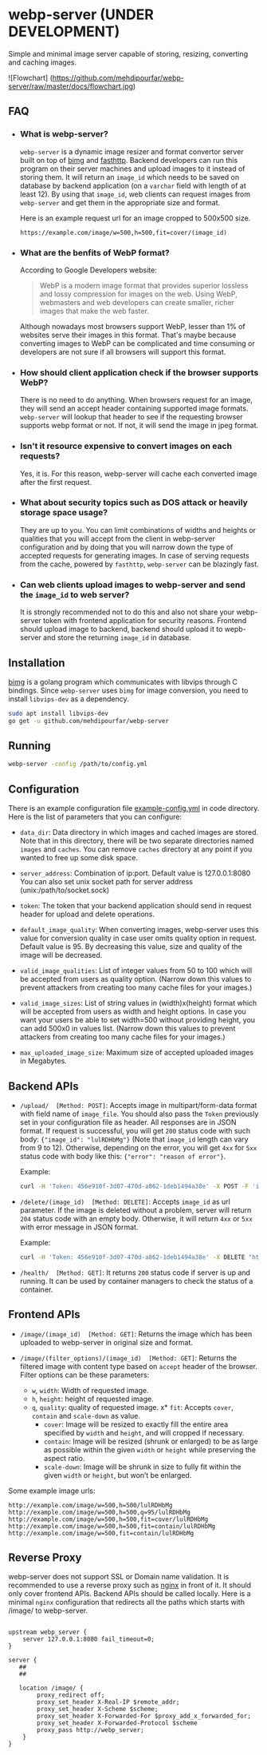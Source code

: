 # webp-server (UNDER DEVELOPMENT)
Simple and minimal image server capable of storing, resizing, converting and caching images.

![Flowchart]
(https://github.com/mehdipourfar/webp-server/raw/master/docs/flowchart.jpg)


## FAQ
* ### What is webp-server?
  `webp-server` is a dynamic image resizer and format convertor server built on top of [bimg](https://github.com/h2non/bimg) and [fasthttp](https://github.com/valyala/fasthttp). Backend developers can run this program on their server machines and upload images to it instead of storing them. It will return an `image_id` which needs to be saved on database by backend application (on a `varchar` field with length of at least 12).
  By using that `image_id`, web clients can request images from `webp-server` and get them in the appropriate size and format.

    Here is an example request url for an image cropped to 500x500 size.

    ```code
    https://example.com/image/w=500,h=500,fit=cover/(image_id)
    ```

* ### What are the benfits of WebP format?
  According to Google Developers website:
  >  WebP is a modern image format that provides superior lossless and lossy compression for images on the web. Using WebP, webmasters and web developers can create smaller, richer images that make the web faster.

    Although nowadays most browsers support WebP, lesser than 1% of websites serve their images in this format. That's maybe because converting images to WebP can be complicated and time consuming or developers are not sure if all browsers will support this format.

* ### How should client application check if the browser supports WebP?
    There is no need to do anything. When browsers request for an image, they will send an accept header containing supported image formats. `webp-server` will lookup that header to see if the requesting browser supports webp format or not. If not, it will send the image in jpeg format.
* ### Isn't it resource expensive to convert images on each requests?
  Yes, it is. For this reason, webp-server will cache each converted image after the first request.

* ### What about security topics such as DOS attack or heavily storage space usage?
  They are up to you. You can limit combinations of widths and heights or qualities that you will accept from the client in webp-server configuration and by doing that you will narrow down the type of accepted requests for generating images. In case of serving requests from the cache, powered by `fasthttp`, `webp-server` can be blazingly fast.

* ### Can web clients upload images to webp-server and send the `image_id` to web server?
  It is strongly recommended not to do this and also not share your webp-server token
with frontend application for security reasons.
Frontend should upload image to backend, backend should upload it to wepb-server and store the returning `image_id` in database.

## Installation
[bimg](https://github.com/h2non/bimg) is a golang program which communicates with libvips through C bindings. Since `webp-server`
uses `bimg` for image conversion, you need to install `libvips-dev` as
a dependency.


```sh
sudo apt install libvips-dev
go get -u github.com/mehdipourfar/webp-server
```

## Running
```sh
webp-server -config /path/to/config.yml
```

## Configuration
There is an example configuration file [example-config.yml](https://github.com/mehdipourfar/webp-server/blob/master/example-config.yml) in code directory. Here is the list of parameters that you can configure:

* `data_dir`: Data directory in which images and cached images are
stored. Note that in this directory, there will be two separate directories
named `images` and `caches`. You can remove `caches` directory at any point
if you wanted to free up some disk space.

* `server_address`: Combination of ip:port. Default value is 127.0.0.1:8080
You can also set unix socket path for server address (unix:/path/to/socket.sock)

* `token`: The token that your backend application should send in request header for upload and delete operations.

* `default_image_quality`: When converting images, webp-server uses this value for conversion quality in case user omits quality option in request. Default value is 95. By decreasing this value, size and quality of the image will be decreased.

* `valid_image_qualities`: List of integer values from 50 to 100 which will be
accepted from users as quality option.
(Narrow down this values to prevent attackers from creating too many cache files for your images.)

* `valid_image_sizes`: List of string values in (width)x(height) format which will be accepted from users as width and height options. In case you want your users be able to set width=500 without providing height, you can add 500x0 in values list.
(Narrow down this values to prevent attackers from creating too many cache files for your images.)

* `max_uploaded_image_size`: Maximum size of accepted uploaded images in Megabytes.


## Backend APIs
* `/upload/  [Method: POST]`: Accepts image in multipart/form-data format with field name of `image_file`. You should also pass the `Token` previously set in your configuration file as header. All responses are in JSON format. If request is successful, you will get `200` status code with such body: `{"image_id": "lulRDHbMg"}` (Note that `image_id` length can vary from 9 to 12). Otherwise, depending on the error, you will get `4xx` for `5xx` status code with body like this: `{"error": "reason of error"}`.

    Example:
    ```sh
    curl -H 'Token: 456e910f-3d07-470d-a862-1deb1494a38e' -X POST -F 'image_file=@/path/to/image.png' http://127.0.0.1:8080/upload/
    ```

* `/delete/(image_id)  [Method: DELETE]`: Accepts `image_id` as url parameter. If the image is deleted without a problem, server will return `204` status code with an empty body. Otherwise, it will return `4xx` or `5xx` with error message in JSON format.

    Example:
    ```sh
    curl -H 'Token: 456e910f-3d07-470d-a862-1deb1494a38e' -X DELETE "http://localhost:8080/delete/lulRDHbMg";
    ```

* `/health/  [Method: GET]`: It returns `200` status code if server is up and running. It can be used by container managers to check the status of a container.


## Frontend APIs
* `/image/(image_id)  [Method: GET]`: Returns the image which has been uploaded to webp-server in original size and format.

* `/image/(filter_options)/(image_id)  [Method: GET]`: Returns the filtered image with content type based on `accept` header of the browser. Filter options can be these parameters:
  * `w`, `width`: Width of requested image.
  * `h`, `height`: height of requested image.
  * `q`, `quality`: quality of requested image.
  x* `fit`: Accepts `cover`, `contain` and `scale-down` as value.
    * `cover`: Image will be resized to exactly fill the entire area specified by `width` and `height`, and will cropped if necessary.
    * `contain`: Image will be resized (shrunk or enlarged) to be as large as possible within the given `width` or `height` while preserving the aspect ratio.
    * `scale-down`: Image will be shrunk in size to fully fit within the given `width` or `height`, but won’t be enlarged.

Some example image urls:
```
http://example.com/image/w=500,h=500/lulRDHbMg
http://example.com/image/w=500,h=500,q=95/lulRDHbMg
http://example.com/image/w=500,h=500,fit=cover/lulRDHbMg
http://example.com/image/w=500,h=500,fit=contain/lulRDHbMg
http://example.com/image/w=500,fit=contain/lulRDHbMg
```

## Reverse Proxy

webp-server does not support SSL or Domain name validation. It is recommended to use a reverse proxy such as [nginx](https://www.nginx.com/) in front of it. It should only cover frontend APIs. Backend APIs should be called locally. Here is a minimal `nginx` configuration that redirects all the paths which starts with /image/ to webp-server.

``` nginx

upstream webp_server {
    server 127.0.0.1:8080 fail_timeout=0;
}

server {
   ##
   ##

   location /image/ {
        proxy_redirect off;
        proxy_set_header X-Real-IP $remote_addr;
        proxy_set_header X-Scheme $scheme;
        proxy_set_header X-Forwarded-For $proxy_add_x_forwarded_for;
        proxy_set_header X-Forwarded-Protocol $scheme
        proxy_pass http://webp_server;
    }
}

```
